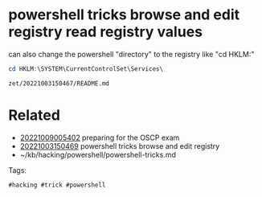 # powershell tricks browse and edit registry read registry values
can also change the powershell "directory" to the registry like "cd HKLM:\"
```powershell
cd HKLM:\SYSTEM\CurrentControlSet\Services\
```

` zet/20221003150467/README.md `

# Related

- [20221009005402](/zet/20221009005402/README.md) preparing for the OSCP exam
- [20221003150469](/zet/20221003150469/README.md) powershell tricks browse and edit registry
- ~/kb/hacking/powershell/powershell-tricks.md

Tags:

    #hacking #trick #powershell 
